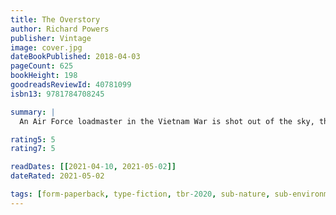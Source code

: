```yaml
---
title: The Overstory
author: Richard Powers
publisher: Vintage
image: cover.jpg
dateBookPublished: 2018-04-03
pageCount: 625
bookHeight: 198
goodreadsReviewId: 40781099
isbn13: 9781784708245

summary: |
  An Air Force loadmaster in the Vietnam War is shot out of the sky, then saved by falling into a banyan. An artist inherits a hundred years of photographic portraits, all of the same doomed American chestnut. A hard-partying undergraduate in the late 1980s electrocutes herself, dies and is sent back into life by creatures of air and light. A hearing- and speech-impaired scientist discovers that trees are communicating with one another. These four, and five other strangers – each summoned in different ways by trees – are brought together in a last and violent stand to save the continent’s few remaining acres of virgin forest. There is a world alongside ours – vast, slow, interconnected, resourceful, magnificently inventive and almost invisible to us. This is the story of a handful of people who learn how to see that world and who are drawn up into its unfolding catastrophe.

rating5: 5
rating7: 5

readDates: [[2021-04-10, 2021-05-02]]
dateRated: 2021-05-02

tags: [form-paperback, type-fiction, tbr-2020, sub-nature, sub-environmental]
---
```

